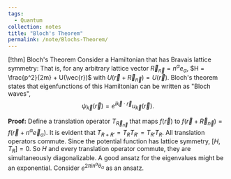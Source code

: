 ```yaml
---
tags:
  - Quantum
collection: notes
title: "Bloch's Theorem"
permalink: /note/Blochs-Theorem/
---
```

[!thm] Bloch's Theorem
Consider a Hamiltonian that has Bravais lattice symmetry: That is, for any arbitrary lattice vector $\vec{R}_{\vec{n}} = n^\alpha e_\alpha$, $H = \frac{p^2}{2m} + U(\vec{r})$ with $U(\vec{r} + \vec{R}_{\vec{n}}) = U(\vec{r})$. Bloch's theorem states that eigenfunctions of this Hamiltonian can be written as "Bloch waves",
$$
\psi_{\vec{k}}(\vec{r}) = e^{ i \vec{k} \cdot \vec{r} } u_\vec{k} (\vec{r}).
$$

**Proof:**
Define a translation operator $T_{\vec{R}_\vec{n}}$ that maps $f(\vec{r})$ to $f(\vec{r} + \vec{R}_\vec{n}) = f(\vec{r} + n^\alpha \vec{e}_\alpha)$.
It is evident that $T_{R+R'} = T_R T_{R'} = T_{R'} T_{R}$. All translation operators commute.
Since the potential function has lattice symmetry, $\left[ H, T_R \right] = 0$.
So $H$ and every translation operator commute, they are simultaneously diagonalizable. 
A good ansatz for the eigenvalues might be an exponential.
Consider $e^{ 2\pi i n^\alpha \theta_\alpha}$ as an ansatz. 